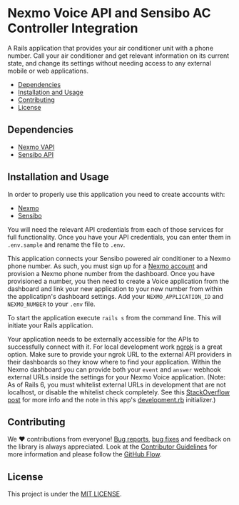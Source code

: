 # Nexmo Voice API and Sensibo AC Controller Integration

A Rails application that provides your air conditioner unit with a phone number. Call your air conditioner and get relevant information on its current state, and change its settings without needing access to any external mobile or web applications.

* [Dependencies](#requirements)
* [Installation and Usage](#installation-and-usage)
* [Contributing](#contributing)
* [License](#license)

## Dependencies

* [Nexmo VAPI](https://developer.nexmo.com/voice/voice-api/overview)
* [Sensibo API](https://sensibo.github.io/)

## Installation and Usage

In order to properly use this application you need to create accounts with:

* [Nexmo](https://dashboard.nexmo.com)
* [Sensibo](https://home.sensibo.com)

You will need the relevant API credentials from each of those services for full functionality. Once you have your API credentials, you can enter them in `.env.sample` and rename the file to `.env`. 

This application connects your Sensibo powered air conditioner to a Nexmo phone number. As such, you must sign up for a [Nexmo account](https://dashboard.nexmo.com) and provision a Nexmo phone number from the dashboard. Once you have provisioned a number, you then need to create a Voice application from the dashboard and link your new application to your new number from within the applicatipn's dashboard settings. Add your `NEXMO_APPLICATION_ID` and `NEXMO_NUMBER` to your `.env` file.

To start the application execute `rails s` from the command line. This will initiate your Rails application. 

Your application needs to be externally accessible for the APIs to successfully connect with it. For local development work [ngrok](https://ngrok.io) is a great option. Make sure to provide your ngrok URL to the external API providers in their dashboards so they know where to find your application. Within the Nexmo dashboard you can provide both your `event` and `answer` webhook external URLs inside the settings for your Nexmo Voice application. (Note: As of Rails 6, you must whitelist external URLs in development that are not localhost, or disable the whitelist check completely. See this [StackOverflow post](https://stackoverflow.com/questions/53878453/upgraded-rails-to-6-getting-blocked-host-error) for more info and the note in this app's [development.rb](/config/environments/development.rb#9) initializer.)

## Contributing
We ❤️ contributions from everyone! [Bug reports](https://github.com/Nexmo/nexmo-vapi-sensibo-integration/issues), [bug fixes](https://github.com/Nexmo/nexmo-vapi-sensibo-integration/pulls) and feedback on the library is always appreciated. Look at the [Contributor Guidelines](https://github.com/Nexmo/nexmo-vapi-sensibo-integration/blob/master/CONTRIBUTING.md) for more information and please follow the [GitHub Flow](https://guides.github.com/introduction/flow/index.html).

## License
This project is under the [MIT LICENSE](https://github.com/Nexmo/nexmo-vapi-sensibo-integration/blob/master/LICENSE).
